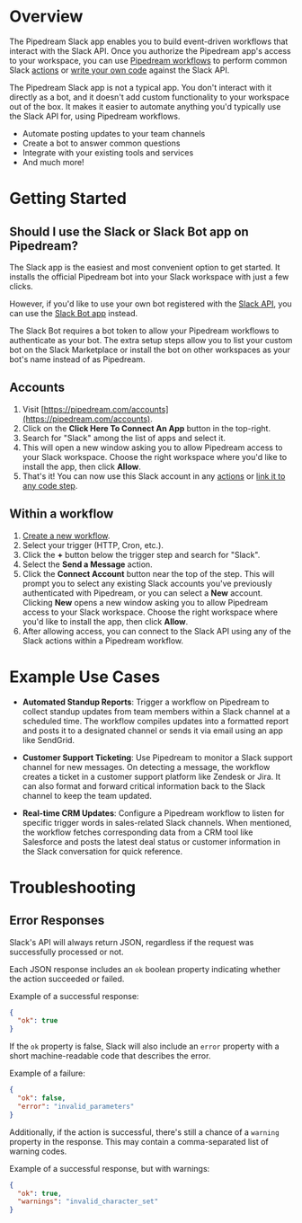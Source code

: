 # Overview

The Pipedream Slack app enables you to build event-driven workflows that interact with the Slack API. Once you authorize the Pipedream app's access to your workspace, you can use [Pipedream workflows](/workflows/) to perform common Slack [actions](#workflow-actions) or [write your own code](/code/) against the Slack API.

The Pipedream Slack app is not a typical app. You don't interact with it directly as a bot, and it doesn't add custom functionality to your workspace out of the box. It makes it easier to automate anything you'd typically use the Slack API for, using Pipedream workflows. 

- Automate posting updates to your team channels
- Create a bot to answer common questions
- Integrate with your existing tools and services
- And much more!

# Getting Started

## Should I use the Slack or Slack Bot app on Pipedream?

The Slack app is the easiest and most convenient option to get started. It installs the official Pipedream bot into your Slack workspace with just a few clicks.

However, if you'd like to use your own bot registered with the [Slack API](https://api.slack.com), you can use the [Slack Bot app](https://pipedream.com/apps/slack-bot) instead.

The Slack Bot requires a bot token to allow your Pipedream workflows to authenticate as your bot. The extra setup steps allow you to list your custom bot on the Slack Marketplace or install the bot on other workspaces as your bot's name instead of as Pipedream.

## Accounts

1. Visit [https://pipedream.com/accounts](https://pipedream.com/accounts).
2. Click on the **Click Here To Connect An App** button in the top-right.
3. Search for "Slack" among the list of apps and select it.
4. This will open a new window asking you to allow Pipedream access to your Slack workspace. Choose the right workspace where you'd like to install the app, then click **Allow**.
5. That's it! You can now use this Slack account in any [actions](#workflow-actions) or [link it to any code step](/connected-accounts/#connecting-accounts).

## Within a workflow

1. [Create a new workflow](https://pipedream.com/new).
2. Select your trigger (HTTP, Cron, etc.).
3. Click the **+** button below the trigger step and search for "Slack".
4. Select the **Send a Message** action.
5. Click the **Connect Account** button near the top of the step. This will prompt you to select any existing Slack accounts you've previously authenticated with Pipedream, or you can select a **New** account. Clicking **New** opens a new window asking you to allow Pipedream access to your Slack workspace. Choose the right workspace where you'd like to install the app, then click **Allow**.
6. After allowing access, you can connect to the Slack API using any of the Slack actions within a Pipedream workflow.

# Example Use Cases

- **Automated Standup Reports**: Trigger a workflow on Pipedream to collect standup updates from team members within a Slack channel at a scheduled time. The workflow compiles updates into a formatted report and posts it to a designated channel or sends it via email using an app like SendGrid.

- **Customer Support Ticketing**: Use Pipedream to monitor a Slack support channel for new messages. On detecting a message, the workflow creates a ticket in a customer support platform like Zendesk or Jira. It can also format and forward critical information back to the Slack channel to keep the team updated.

- **Real-time CRM Updates**: Configure a Pipedream workflow to listen for specific trigger words in sales-related Slack channels. When mentioned, the workflow fetches corresponding data from a CRM tool like Salesforce and posts the latest deal status or customer information in the Slack conversation for quick reference.


# Troubleshooting

## Error Responses

Slack's API will always return JSON, regardless if the request was successfully processed or not.

Each JSON response includes an `ok` boolean property indicating whether the action succeeded or failed.

Example of a successful response:

```json
{
  "ok": true
}
```

If the `ok` property is false, Slack will also include an `error` property with a short machine-readable code that describes the error.

Example of a failure:
```json
{
  "ok": false,
  "error": "invalid_parameters"
}
```

Additionally, if the action is successful, there's still a chance of a `warning` property in the response. This may contain a comma-separated list of warning codes.

Example of a successful response, but with warnings:

```json
{
  "ok": true,
  "warnings": "invalid_character_set"
}
```

